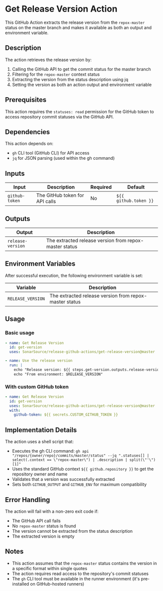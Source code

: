 # Get Release Version Action

This GitHub Action extracts the release version from the `repox-master` status on the master branch and makes it available as both an output and environment variable.

## Description

The action retrieves the release version by:
1. Calling the GitHub API to get the commit status for the master branch
2. Filtering for the `repox-master` context status
3. Extracting the version from the status description using jq
4. Setting the version as both an action output and environment variable

## Prerequisites

This action requires the `statuses: read` permission for the GitHub token to access repository commit statuses via the GitHub API.

## Dependencies

This action depends on:
- `gh` CLI tool (GitHub CLI) for API access
- `jq` for JSON parsing (used within the gh command)

## Inputs

| Input          | Description                    | Required | Default               |
|----------------|--------------------------------|----------|-----------------------|
| `github-token` | The GitHub token for API calls | No       | `${{ github.token }}` |

## Outputs

| Output            | Description                                            |
|-------------------|--------------------------------------------------------|
| `release-version` | The extracted release version from repox-master status |

## Environment Variables

After successful execution, the following environment variable is set:

| Variable          | Description                                            |
|-------------------|--------------------------------------------------------|
| `RELEASE_VERSION` | The extracted release version from repox-master status |

## Usage

### Basic usage

```yaml
- name: Get Release Version
  id: get-version
  uses: SonarSource/release-github-actions/get-release-version@master

- name: Use the release version
  run: |
    echo "Release version: ${{ steps.get-version.outputs.release-version }}"
    echo "From environment: $RELEASE_VERSION"
```

### With custom GitHub token

```yaml
- name: Get Release Version
  id: get-version
  uses: SonarSource/release-github-actions/get-release-version@master
  with:
    github-token: ${{ secrets.CUSTOM_GITHUB_TOKEN }}
```

## Implementation Details

The action uses a shell script that:
- Executes the gh CLI command: `gh api "/repos/{owner/repo}/commits/master/status" --jq ".statuses[] | select(.context == \"repox-master\") | .description | split(\"'\")[1]"`
- Uses the standard GitHub context `${{ github.repository }}` to get the repository owner and name
- Validates that a version was successfully extracted
- Sets both `GITHUB_OUTPUT` and `GITHUB_ENV` for maximum compatibility

## Error Handling

The action will fail with a non-zero exit code if:
- The GitHub API call fails
- No `repox-master` status is found
- The version cannot be extracted from the status description
- The extracted version is empty

## Notes

- This action assumes that the `repox-master` status contains the version in a specific format within single quotes
- The action requires read access to the repository's commit statuses
- The `gh` CLI tool must be available in the runner environment (it's pre-installed on GitHub-hosted runners)
